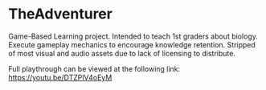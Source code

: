 # TheAdventurer
Game-Based Learning project. Intended to teach 1st graders about biology. Execute gameplay mechanics to encourage knowledge retention. Stripped of most visual and audio assets due to lack of licensing to distribute.

Full playthrough can be viewed at the following link: https://youtu.be/DTZPlV4oEyM

